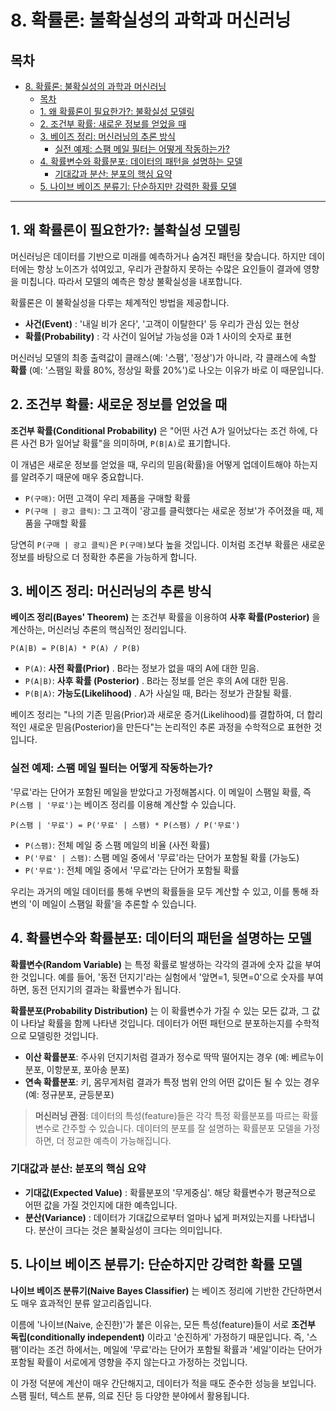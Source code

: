 # 8. 확률론: 불확실성의 과학과 머신러닝

## 목차
- [8. 확률론: 불확실성의 과학과 머신러닝](#8-확률론-불확실성의-과학과-머신러닝)
  - [목차](#목차)
  - [1. 왜 확률론이 필요한가?: 불확실성 모델링](#1-왜-확률론이-필요한가-불확실성-모델링)
  - [2. 조건부 확률: 새로운 정보를 얻었을 때](#2-조건부-확률-새로운-정보를-얻었을-때)
  - [3. 베이즈 정리: 머신러닝의 추론 방식](#3-베이즈-정리-머신러닝의-추론-방식)
    - [실전 예제: 스팸 메일 필터는 어떻게 작동하는가?](#실전-예제-스팸-메일-필터는-어떻게-작동하는가)
  - [4. 확률변수와 확률분포: 데이터의 패턴을 설명하는 모델](#4-확률변수와-확률분포-데이터의-패턴을-설명하는-모델)
    - [기대값과 분산: 분포의 핵심 요약](#기대값과-분산-분포의-핵심-요약)
  - [5. 나이브 베이즈 분류기: 단순하지만 강력한 확률 모델](#5-나이브-베이즈-분류기-단순하지만-강력한-확률-모델)

---

## 1. 왜 확률론이 필요한가?: 불확실성 모델링

머신러닝은 데이터를 기반으로 미래를 예측하거나 숨겨진 패턴을 찾습니다. 하지만 데이터에는 항상 노이즈가 섞여있고, 우리가 관찰하지 못하는 수많은 요인들이 결과에 영향을 미칩니다. 따라서 모델의 예측은 항상 불확실성을 내포합니다.

확률론은 이 불확실성을 다루는 체계적인 방법을 제공합니다.
- **사건(Event)** : '내일 비가 온다', '고객이 이탈한다' 등 우리가 관심 있는 현상
- **확률(Probability)** : 각 사건이 일어날 가능성을 0과 1 사이의 숫자로 표현

머신러닝 모델의 최종 출력값이 클래스(예: '스팸', '정상')가 아니라, 각 클래스에 속할 **확률** (예: '스팸일 확률 80%, 정상일 확률 20%')로 나오는 이유가 바로 이 때문입니다.

## 2. 조건부 확률: 새로운 정보를 얻었을 때

**조건부 확률(Conditional Probability)**  은 "어떤 사건 A가 일어났다는 조건 하에, 다른 사건 B가 일어날 확률"을 의미하며, `P(B|A)`로 표기합니다.

이 개념은 새로운 정보를 얻었을 때, 우리의 믿음(확률)을 어떻게 업데이트해야 하는지를 알려주기 때문에 매우 중요합니다.

- `P(구매)`: 어떤 고객이 우리 제품을 구매할 확률
- `P(구매 | 광고 클릭)`: 그 고객이 '광고를 클릭했다는 새로운 정보'가 주어졌을 때, 제품을 구매할 확률

당연히 `P(구매 | 광고 클릭)`은 `P(구매)`보다 높을 것입니다. 이처럼 조건부 확률은 새로운 정보를 바탕으로 더 정확한 추론을 가능하게 합니다.

## 3. 베이즈 정리: 머신러닝의 추론 방식

**베이즈 정리(Bayes' Theorem)**  는 조건부 확률을 이용하여 **사후 확률(Posterior)**  을 계산하는, 머신러닝 추론의 핵심적인 정리입니다.

`P(A|B) = P(B|A) * P(A) / P(B)`

- `P(A)`: **사전 확률(Prior)** . B라는 정보가 없을 때의 A에 대한 믿음.
- `P(A|B)`: **사후 확률 (Posterior)** . B라는 정보를 얻은 후의 A에 대한 믿음.
- `P(B|A)`: **가능도(Likelihood)** . A가 사실일 때, B라는 정보가 관찰될 확률.

베이즈 정리는 "나의 기존 믿음(Prior)과 새로운 증거(Likelihood)를 결합하여, 더 합리적인 새로운 믿음(Posterior)을 만든다"는 논리적인 추론 과정을 수학적으로 표현한 것입니다.

### 실전 예제: 스팸 메일 필터는 어떻게 작동하는가?

'무료'라는 단어가 포함된 메일을 받았다고 가정해봅시다. 이 메일이 스팸일 확률, 즉 `P(스팸 | '무료')`는 베이즈 정리를 이용해 계산할 수 있습니다.

`P(스팸 | '무료') = P('무료' | 스팸) * P(스팸) / P('무료')`

- `P(스팸)`: 전체 메일 중 스팸 메일의 비율 (사전 확률)
- `P('무료' | 스팸)`: 스팸 메일 중에서 '무료'라는 단어가 포함될 확률 (가능도)
- `P('무료')`: 전체 메일 중에서 '무료'라는 단어가 포함될 확률

우리는 과거의 메일 데이터를 통해 우변의 확률들을 모두 계산할 수 있고, 이를 통해 좌변의 '이 메일이 스팸일 확률'을 추론할 수 있습니다.

## 4. 확률변수와 확률분포: 데이터의 패턴을 설명하는 모델

**확률변수(Random Variable)**  는 특정 확률로 발생하는 각각의 결과에 숫자 값을 부여한 것입니다. 예를 들어, '동전 던지기'라는 실험에서 '앞면=1, 뒷면=0'으로 숫자를 부여하면, 동전 던지기의 결과는 확률변수가 됩니다.

**확률분포(Probability Distribution)**  는 이 확률변수가 가질 수 있는 모든 값과, 그 값이 나타날 확률을 함께 나타낸 것입니다. 데이터가 어떤 패턴으로 분포하는지를 수학적으로 모델링한 것입니다.
- **이산 확률분포**: 주사위 던지기처럼 결과가 정수로 딱딱 떨어지는 경우 (예: 베르누이 분포, 이항분포, 포아송 분포)
- **연속 확률분포**: 키, 몸무게처럼 결과가 특정 범위 안의 어떤 값이든 될 수 있는 경우 (예: 정규분포, 균등분포)

> **머신러닝 관점**:
> 데이터의 특성(feature)들은 각각 특정 확률분포를 따르는 확률변수로 간주할 수 있습니다. 데이터의 분포를 잘 설명하는 확률분포 모델을 가정하면, 더 정교한 예측이 가능해집니다.

### 기대값과 분산: 분포의 핵심 요약

- **기대값(Expected Value)** : 확률분포의 '무게중심'. 해당 확률변수가 평균적으로 어떤 값을 가질 것인지에 대한 예측입니다.
- **분산(Variance)** : 데이터가 기대값으로부터 얼마나 넓게 퍼져있는지를 나타냅니다. 분산이 크다는 것은 불확실성이 크다는 의미입니다.

## 5. 나이브 베이즈 분류기: 단순하지만 강력한 확률 모델

**나이브 베이즈 분류기(Naive Bayes Classifier)**  는 베이즈 정리에 기반한 간단하면서도 매우 효과적인 분류 알고리즘입니다.

이름에 '나이브(Naive, 순진한)'가 붙은 이유는, 모든 특성(feature)들이 서로 **조건부 독립(conditionally independent)**  이라고 '순진하게' 가정하기 때문입니다. 즉, '스팸'이라는 조건 하에서는, 메일에 '무료'라는 단어가 포함될 확률과 '세일'이라는 단어가 포함될 확률이 서로에게 영향을 주지 않는다고 가정하는 것입니다.

이 가정 덕분에 계산이 매우 간단해지고, 데이터가 적을 때도 준수한 성능을 보입니다. 스팸 필터, 텍스트 분류, 의료 진단 등 다양한 분야에서 활용됩니다.